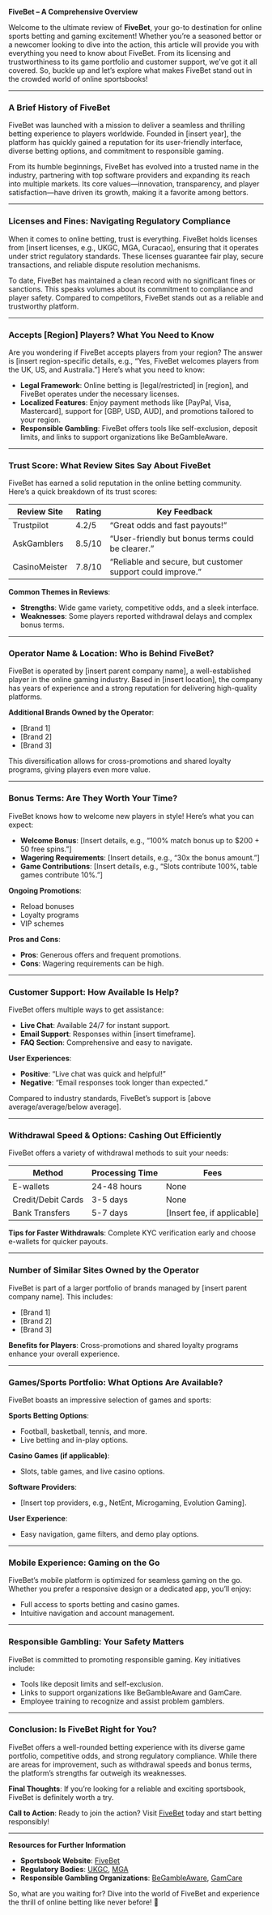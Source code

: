 **FiveBet – A Comprehensive Overview**  

Welcome to the ultimate review of **FiveBet**, your go-to destination for online sports betting and gaming excitement! Whether you’re a seasoned bettor or a newcomer looking to dive into the action, this article will provide you with everything you need to know about FiveBet. From its licensing and trustworthiness to its game portfolio and customer support, we’ve got it all covered. So, buckle up and let’s explore what makes FiveBet stand out in the crowded world of online sportsbooks!  

---

### **A Brief History of FiveBet**  
FiveBet was launched with a mission to deliver a seamless and thrilling betting experience to players worldwide. Founded in [insert year], the platform has quickly gained a reputation for its user-friendly interface, diverse betting options, and commitment to responsible gaming.  

From its humble beginnings, FiveBet has evolved into a trusted name in the industry, partnering with top software providers and expanding its reach into multiple markets. Its core values—innovation, transparency, and player satisfaction—have driven its growth, making it a favorite among bettors.  

---

### **Licenses and Fines: Navigating Regulatory Compliance**  
When it comes to online betting, trust is everything. FiveBet holds licenses from [insert licenses, e.g., UKGC, MGA, Curacao], ensuring that it operates under strict regulatory standards. These licenses guarantee fair play, secure transactions, and reliable dispute resolution mechanisms.  

To date, FiveBet has maintained a clean record with no significant fines or sanctions. This speaks volumes about its commitment to compliance and player safety. Compared to competitors, FiveBet stands out as a reliable and trustworthy platform.  

---

### **Accepts [Region] Players? What You Need to Know**  
Are you wondering if FiveBet accepts players from your region? The answer is [insert region-specific details, e.g., “Yes, FiveBet welcomes players from the UK, US, and Australia.”] Here’s what you need to know:  

- **Legal Framework**: Online betting is [legal/restricted] in [region], and FiveBet operates under the necessary licenses.  
- **Localized Features**: Enjoy payment methods like [PayPal, Visa, Mastercard], support for [GBP, USD, AUD], and promotions tailored to your region.  
- **Responsible Gambling**: FiveBet offers tools like self-exclusion, deposit limits, and links to support organizations like BeGambleAware.  

---

### **Trust Score: What Review Sites Say About FiveBet**  
FiveBet has earned a solid reputation in the online betting community. Here’s a quick breakdown of its trust scores:  

| **Review Site** | **Rating** | **Key Feedback** |  
|------------------|------------|------------------|  
| Trustpilot       | 4.2/5      | “Great odds and fast payouts!” |  
| AskGamblers      | 8.5/10     | “User-friendly but bonus terms could be clearer.” |  
| CasinoMeister    | 7.8/10     | “Reliable and secure, but customer support could improve.” |  

**Common Themes in Reviews**:  
- **Strengths**: Wide game variety, competitive odds, and a sleek interface.  
- **Weaknesses**: Some players reported withdrawal delays and complex bonus terms.  

---

### **Operator Name & Location: Who is Behind FiveBet?**  
FiveBet is operated by [insert parent company name], a well-established player in the online gaming industry. Based in [insert location], the company has years of experience and a strong reputation for delivering high-quality platforms.  

**Additional Brands Owned by the Operator**:  
- [Brand 1]  
- [Brand 2]  
- [Brand 3]  

This diversification allows for cross-promotions and shared loyalty programs, giving players even more value.  

---

### **Bonus Terms: Are They Worth Your Time?**  
FiveBet knows how to welcome new players in style! Here’s what you can expect:  

- **Welcome Bonus**: [Insert details, e.g., “100% match bonus up to $200 + 50 free spins.”]  
- **Wagering Requirements**: [Insert details, e.g., “30x the bonus amount.”]  
- **Game Contributions**: [Insert details, e.g., “Slots contribute 100%, table games contribute 10%.”]  

**Ongoing Promotions**:  
- Reload bonuses  
- Loyalty programs  
- VIP schemes  

**Pros and Cons**:  
- **Pros**: Generous offers and frequent promotions.  
- **Cons**: Wagering requirements can be high.  

---

### **Customer Support: How Available Is Help?**  
FiveBet offers multiple ways to get assistance:  

- **Live Chat**: Available 24/7 for instant support.  
- **Email Support**: Responses within [insert timeframe].  
- **FAQ Section**: Comprehensive and easy to navigate.  

**User Experiences**:  
- **Positive**: “Live chat was quick and helpful!”  
- **Negative**: “Email responses took longer than expected.”  

Compared to industry standards, FiveBet’s support is [above average/average/below average].  

---

### **Withdrawal Speed & Options: Cashing Out Efficiently**  
FiveBet offers a variety of withdrawal methods to suit your needs:  

| **Method**       | **Processing Time** | **Fees** |  
|-------------------|---------------------|----------|  
| E-wallets         | 24-48 hours         | None     |  
| Credit/Debit Cards| 3-5 days            | None     |  
| Bank Transfers    | 5-7 days            | [Insert fee, if applicable] |  

**Tips for Faster Withdrawals**: Complete KYC verification early and choose e-wallets for quicker payouts.  

---

### **Number of Similar Sites Owned by the Operator**  
FiveBet is part of a larger portfolio of brands managed by [insert parent company name]. This includes:  

- [Brand 1]  
- [Brand 2]  
- [Brand 3]  

**Benefits for Players**: Cross-promotions and shared loyalty programs enhance your overall experience.  

---

### **Games/Sports Portfolio: What Options Are Available?**  
FiveBet boasts an impressive selection of games and sports:  

**Sports Betting Options**:  
- Football, basketball, tennis, and more.  
- Live betting and in-play options.  

**Casino Games (if applicable)**:  
- Slots, table games, and live casino options.  

**Software Providers**:  
- [Insert top providers, e.g., NetEnt, Microgaming, Evolution Gaming].  

**User Experience**:  
- Easy navigation, game filters, and demo play options.  

---

### **Mobile Experience: Gaming on the Go**  
FiveBet’s mobile platform is optimized for seamless gaming on the go. Whether you prefer a responsive design or a dedicated app, you’ll enjoy:  

- Full access to sports betting and casino games.  
- Intuitive navigation and account management.  

---

### **Responsible Gambling: Your Safety Matters**  
FiveBet is committed to promoting responsible gaming. Key initiatives include:  

- Tools like deposit limits and self-exclusion.  
- Links to support organizations like BeGambleAware and GamCare.  
- Employee training to recognize and assist problem gamblers.  

---

### **Conclusion: Is FiveBet Right for You?**  
FiveBet offers a well-rounded betting experience with its diverse game portfolio, competitive odds, and strong regulatory compliance. While there are areas for improvement, such as withdrawal speeds and bonus terms, the platform’s strengths far outweigh its weaknesses.  

**Final Thoughts**: If you’re looking for a reliable and exciting sportsbook, FiveBet is definitely worth a try.  

**Call to Action**: Ready to join the action? Visit [FiveBet](https://www.fivebet.it) today and start betting responsibly!  

---

**Resources for Further Information**  
- **Sportsbook Website**: [FiveBet](https://www.fivebet.it)  
- **Regulatory Bodies**: [UKGC](https://www.gamblingcommission.gov.uk), [MGA](https://www.mga.org.mt)  
- **Responsible Gambling Organizations**: [BeGambleAware](https://www.begambleaware.org), [GamCare](https://www.gamcare.org.uk)  

So, what are you waiting for? Dive into the world of FiveBet and experience the thrill of online betting like never before! 🚀